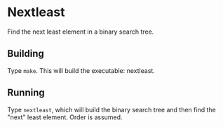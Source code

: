 # Nextleast

Find the next least element in a binary search tree.

## Building

Type `make`.  This will build the executable: nextleast.

## Running

Type `nextleast`, which will build the binary search tree and then
find the "next" least element.   Order is assumed.

